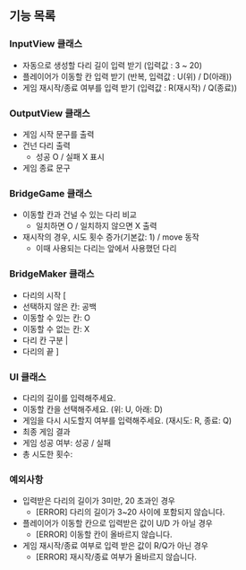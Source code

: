 ## 기능 목록
### InputView 클래스
- 자동으로 생성할 다리 길이 입력 받기 (입력값 : 3 ~ 20)
- 플레이어가 이동할 칸 입력 받기 (반복, 입력값 : U(위) / D(아래))
- 게임 재시작/종료 여부를 입력 받기 (입력값 : R(재시작) / Q(종료))

### OutputView 클래스
- 게임 시작 문구를 출력
- 건넌 다리 출력
  - 성공 O / 실패 X 표시
- 게임 종료 문구

### BridgeGame 클래스
- 이동할 칸과 건널 수 있는 다리 비교
  - 일치하면 O / 일치하지 않으면 X 출력
- 재시작의 경우, 시도 횟수 증가(기본값: 1) / move 동작
  - 이때 사용되는 다리는 앞에서 사용했던 다리

### BridgeMaker 클래스
- 다리의 시작 [
- 선택하지 않은 칸: 공백
- 이동할 수 있는 칸: O
- 이동할 수 없는 칸: X
- 다리 칸 구분 |
- 다리의 끝 ]

### UI 클래스
- 다리의 길이를 입력해주세요.
- 이동할 칸을 선택해주세요. (위: U, 아래: D)
- 게임을 다시 시도할지 여부를 입력해주세요. (재시도: R, 종료: Q)
- 최종 게임 결과
- 게임 성공 여부: 성공 / 실패
- 총 시도한 횟수:

### 예외사항
- 입력받은 다리의 길이가 3미만, 20 초과인 경우
  - [ERROR] 다리의 길이가 3~20 사이에 포함되지 않습니다.
- 플레이어가 이동할 칸으로 입력받은 값이 U/D 가 아닐 경우
  - [ERROR] 이동할 칸이 올바르지 않습니다.
- 게임 재시작/종료 여부로 입력 받은 값이 R/Q가 아닌 경우
  - [ERROR] 재시작/종료 여부가 올바르지 않습니다.
